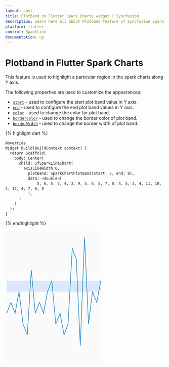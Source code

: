 ```yaml
---
layout: post
title: Plotband in Flutter Spark Charts widget | Syncfusion 
description: Learn here all about Plotband feature of Syncfusion Spark Charts widget and more.
platform: flutter
control: Sparkline
documentation: ug
---
```

# Plotband in Flutter Spark Charts 

This feature is used to highlight a particular region in the spark charts along Y axis.

The following properties are used to customize the appearances:
* [`start`](https://pub.dev/documentation/syncfusion_flutter_charts/latest/sparkcharts/SparkChartPlotBand/start.html) - used to configure the start plot band value in Y axis.
* [`end`](https://pub.dev/documentation/syncfusion_flutter_charts/latest/sparkcharts/SparkChartPlotBand/end.html) - used to configure the end plot band values in Y axis.
* [`color`](https://pub.dev/documentation/syncfusion_flutter_charts/latest/sparkcharts/SparkChartPlotBand/color.html) - used to change the color for plot band.
* [`borderColor`](https://pub.dev/documentation/syncfusion_flutter_charts/latest/sparkcharts/SparkChartPlotBand/borderColor.html) - used to change the border color of plot band.
* [`borderWidth`](https://pub.dev/documentation/syncfusion_flutter_charts/latest/sparkcharts/SparkChartPlotBand/borderWidth.html) - used to change the border width of plot band.

{% highlight dart %} 

    @override
    Widget build(BuildContext context) {
      return Scaffold(
        body: Center(
          child: SfSparkLineChart(
            axisLineWidth:0,
              plotBand: SparkChartPlotBand(start: 7, end: 8),
              data: <double>[
                  5, 6, 5, 7, 4, 3, 9, 5, 6, 5, 7, 8, 4, 5, 3, 4, 11, 10, 2, 12, 4, 7, 6, 8
              ],
          )
        )
      );
    }

{% endhighlight %}

![Sparkline plot band](images/plotband/spark-plotband.png)